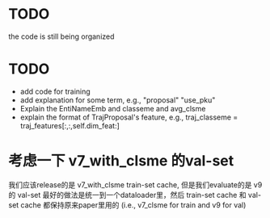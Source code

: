 # TODO
the code is still being organized

# TODO 
- add code for training
- add explanation for some term, e.g., "proposal" "use_pku"
- Explain the EntiNameEmb and classeme and avg_clsme
- explain the format of TrajProposal's feature, e.g., traj_classeme = traj_features[:,:,self.dim_feat:]

# 考虑一下 v7_with_clsme 的val-set

我们应该release的是 v7_with_clsme train-set cache, 但是我们evaluate的是 v9 的 val-set
最好的做法是统一到一个dataloader里，然后 train-set cache 和 val-set cache 都保持原来paper里用的 (i.e., v7_clsme for train and v9 for val)
